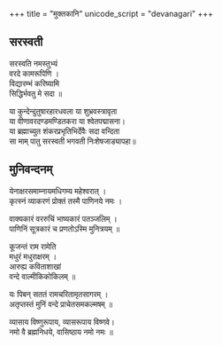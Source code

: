 +++
title = "मुक्तकानि"
unicode_script = "devanagari"
+++

## सरस्वती
सरस्वति नमस्तुभ्यं  
वरदे कामरूपिणि ।  
विद्यारम्भं करिष्यामि  
सिद्धिर्भवतु मे सदा ॥

या कुन्देन्दुतुषारहारधवला या शुभ्रवस्त्रावृता  
या वीणावरदण्डमण्डितकरा या श्वेतपद्मासना।  
या ब्रह्माच्युत शंकरप्रभृतिभिर्देवैः सदा वन्दिता  
सा माम् पातु सरस्वती भगवती निःशेषजाड्यापहा॥

## मुनिवन्दनम्
येनाक्षरसमाम्नायमधिगम्य महेश्वरात् ।  
कृत्स्नं व्याकरणं प्रोक्तं तस्मै पाणिनये नमः ।

वाक्यकारं वररुचिं भाष्यकारं पतञ्जलिम् ।  
पाणिनिं सूत्रकारं च प्रणतोऽस्मि मुनित्रयम् ॥

कूजन्तं राम रामेति  
मधुरं मधुराक्षरम्‌ ।  
आरुह्य कविताशाखां  
वन्दे वाल्मीकिकोकिलम्‌ ॥

यः पिबन् सततं रामचरितामृतसागरम् ।  
अतृप्तस्तं मुनिं वन्दे प्राचेतसमकल्मषम् ॥

व्यासाय विष्णुरूपाय, व्यासरूपाय विष्णवे।  
नमो वै ब्रह्मनिधये, वासिष्ठाय नमो नमः ॥